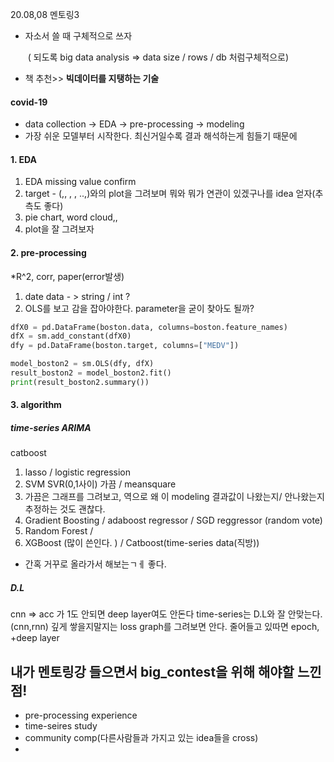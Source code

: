 20.08,08 멘토링3

* 자소서 쓸 때 구체적으로 쓰자

  ​	( 되도록 big data analysis => data size / rows / db 처럼구체적으로) 

* 책 추천>>  **빅데이터를 지탱하는 기술**





#### covid-19

* data collection -> EDA -> pre-processing -> modeling
* 가장 쉬운 모델부터 시작한다. 최신거일수록 결과 해석하는게 힘들기 때문에 


#### 1. EDA

1. EDA missing value confirm
2. target - (,, , , ..,)와의 plot을 그려보며 뭐와 뭐가 연관이 있겠구나를 idea 얻자(추측도 좋다)
3. pie chart, word cloud,,
4. plot을 잘 그려보자


#### 2. pre-processing

*R^2, corr, paper(error발생)  


1. date data - > string / int ?
2. OLS를 보고 감을 잡아야한다. parameter을 굳이 찾아도 될까?

```python
dfX0 = pd.DataFrame(boston.data, columns=boston.feature_names)
dfX = sm.add_constant(dfX0)
dfy = pd.DataFrame(boston.target, columns=["MEDV"])

model_boston2 = sm.OLS(dfy, dfX)
result_boston2 = model_boston2.fit()
print(result_boston2.summary())
```

#### 3. algorithm

##### time-series ARIMA

catboost 


1. lasso / logistic regression
2. SVM SVR(0,1사이) 가끔 / meansquare 
3. 가끔은 그래프를 그려보고, 역으로 왜 이 modeling 결과값이 나왔는지/ 안나왔는지 추정하는 것도 괜찮다.
4. Gradient Boosting  / adaboost regressor / SGD reggressor (random vote)
5. Random Forest / 
6. XGBoost (많이 쓴인다. ) / Catboost(time-series data(직방))

* 간혹 거꾸로 올라가서 해보는ㄱㅔ 좋다.

##### D.L
cnn => acc 가 1도 안되면 deep layer여도 안돈다
time-series는 D.L와 잘 안맞는다. (cnn,rnn)
깊게 쌓을지말지는 loss graph를 그려보면 안다. 줄어들고 있따면 epoch, +deep layer



## 내가 멘토링강 들으면서 big_contest을 위해  해야할 느낀점!

- pre-processing experience 
- time-seires study
- community comp(다른사람들과 가지고 있는 idea들을 cross)
- 












